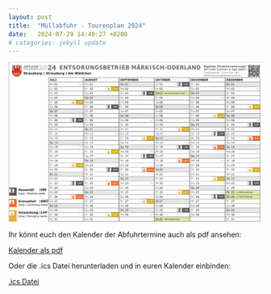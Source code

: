 ```yaml
---
layout: post
title:  "Müllabfuhr - Tourenplan 2024"
date:   2024-07-29 14:40:27 +0200
# categories: jekyll update
---
```


![Abfuhrkalender](../assets/images/Abfuhrkalender2024-2.png)


Ihr könnt euch den Kalender der Abfuhrtermine auch als pdf ansehen:

[Kalender als pdf](https://api.abfall.io/?key=efb75cbd1f08fae1d4e47ae72a85c655&mode=export&idhousenumber=5659&wastetypes=18,48,295&timeperiod=20240101-20241231&showinactive=false&type=pdf)


Oder die .ics Datei herunterladen und in euren Kalender einbinden:

[.ics Datei](https://api.abfall.io/?key=efb75cbd1f08fae1d4e47ae72a85c655&mode=export&idhousenumber=5659&wastetypes=18,48,295&timeperiod=20240101-20241231&showinactive=false&type=ics)
